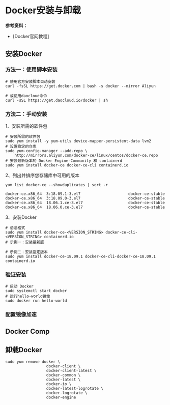 # Docker安装与卸载

**参考资料：**

- [Docker官网教程]



## 安装Docker

### 方法一：使用脚本安装



```shell
# 使用官方安装脚本自动安装
curl -fsSL https://get.docker.com | bash -s docker --mirror Aliyun

# 或使用daocloud命令 
curl -sSL https://get.daocloud.io/docker | sh
```



### 方法二：手动安装



1、安装所需的软件包

```shell
# 安装所需的软件包
sudo yum install -y yum-utils device-mapper-persistent-data lvm2
# 设置稳定的仓库
sudo yum-config-manager --add-repo \
    http://mirrors.aliyun.com/docker-ce/linux/centos/docker-ce.repo
# 安装最新版本的 Docker Engine-Community 和 containerd
sudo yum install docker-ce docker-ce-cli containerd.io
```

2、列出并排序您存储库中可用的版本

```shell
yum list docker-ce --showduplicates | sort -r

docker-ce.x86_64  3:18.09.1-3.el7                     docker-ce-stable
docker-ce.x86_64  3:18.09.0-3.el7                     docker-ce-stable
docker-ce.x86_64  18.06.1.ce-3.el7                    docker-ce-stable
docker-ce.x86_64  18.06.0.ce-3.el7                    docker-ce-stable
```

3、安装Docker

```shell
# 语法格式
sudo yum install docker-ce-<VERSION_STRING> docker-ce-cli-<VERSION_STRING> containerd.io
# 示例一：安装最新版

# 示例二：安装指定版本
sudo yum install docker-ce-18.09.1 docker-ce-cli-docker-ce-18.09.1 containerd.io
```



### 验证安装

```shell
# 启动 Docker
sudo systemctl start docker
# 运行hello-world镜像
sudo docker run hello-world
```



### 配置镜像加速



## Docker Comp



## 卸载Docker

```shell
sudo yum remove docker \
                  docker-client \
                  docker-client-latest \
                  docker-common \
                  docker-latest \
                  docker-io \
                  docker-latest-logrotate \
                  docker-logrotate \
                  docker-engine
```

